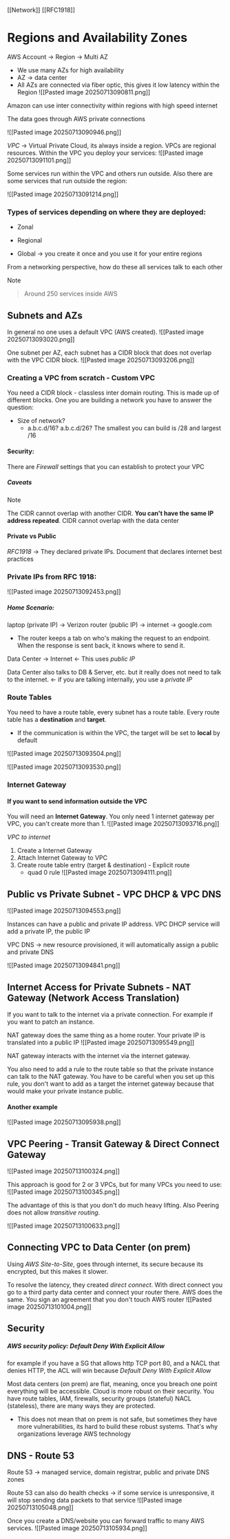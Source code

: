 [[Network]] [[RFC1918]] 

# Regions and Availability Zones
AWS Account -> Region -> Multi AZ 
- We use many AZs for high availability 
- AZ -> data center
- All AZs are connected via fiber optic, this gives it low latency within the Region
![[Pasted image 20250713090811.png]]

Amazon can use inter connectivity within regions with high speed internet 

The data goes through AWS private connections 

![[Pasted image 20250713090946.png]]

*VPC* -> Virtual Private Cloud, its always inside a region. VPCs are regional resources. Within the VPC you deploy your services:
![[Pasted image 20250713091101.png]]

Some services run within the VPC and others run outside. Also there are some services that run outside the region:

![[Pasted image 20250713091214.png]]

### Types of services depending on where they are deployed:
- Zonal

- Regional 

- Global -> you create it once and you use it for your entire regions

From a networking perspective, how do these all services talk to each other

> [!NOTE]
> > Around 250 services inside AWS 

## Subnets and AZs
In general no one uses a default VPC (AWS created). 
![[Pasted image 20250713093020.png]]

One subnet per AZ, each subnet has a CIDR block that does not overlap with the VPC CIDR block.
![[Pasted image 20250713093206.png]]

### Creating a VPC from scratch - Custom VPC
You need a CIDR block - classless inter domain routing. This is made up of different blocks. One you are building a network you have to answer the question:
- Size of network?
	- a.b.c.d/16? a.b.c.d/26? The smallest you can build is /28 and largest /16 

#### Security:
There are *Firewall* settings that you can establish to protect your VPC

##### Caveats
> [!NOTE]
> The CIDR cannot overlap with another CIDR. **You can't have the same IP address repeated**. CIDR cannot overlap with the data center

#### Private vs Public
*RFC1918* -> They declared private IPs. Document that declares internet best practices

### Private IPs from RFC 1918:
![[Pasted image 20250713092453.png]]

##### Home Scenario:
laptop (private IP) -> Verizon router (public IP) -> internet -> google.com
- The router keeps a tab on who's making the request to an endpoint. When the response is sent back, it knows where to send it. 

Data Center -> Internet <- This uses *public IP*

Data Center also talks to DB & Server, etc. but it really does not need to talk to the internet. <- if you are talking internally, you use a *private IP*

### Route Tables
You need to have a route table, every subnet has a route table. Every route table has a **destination** and **target**. 
- If the communication is within the VPC, the target will be set to **local** by default

![[Pasted image 20250713093504.png]]

![[Pasted image 20250713093530.png]]

### Internet Gateway
#### If you want to send information outside the VPC 
You will need an **Internet Gateway**. You only need 1 internet gateway per VPC, you can't create more than 1. 
![[Pasted image 20250713093716.png]]

*VPC to internet*
1) Create a Internet Gateway
2) Attach Internet Gateway to VPC
3) Create route table entry (target & destination) - Explicit route
	- quad 0 rule 
![[Pasted image 20250713094111.png]]

## Public vs Private Subnet - VPC DHCP & VPC DNS 
![[Pasted image 20250713094553.png]]

Instances can have a public and private IP address. VPC DHCP service will add a private IP, the public IP 

VPC DNS -> new resource provisioned, it will automatically assign a public and private DNS 

![[Pasted image 20250713094841.png]]

## Internet Access for Private Subnets - NAT Gateway (Network Access Translation)
If you want to talk to the internet via a private connection. For example if you want to patch an instance. 

NAT gateway does the same thing as a home router. Your private IP is translated into a public IP 
![[Pasted image 20250713095549.png]]

NAT gateway interacts with the internet via the internet gateway. 

You also need to add a rule to the route table so that the private instance can talk to the NAT gateway. You have to be careful when you set up this rule, you don't want to add as a target the internet gateway because that would make your private instance public. 

#### Another example
![[Pasted image 20250713095938.png]]

## VPC Peering - Transit Gateway & Direct Connect Gateway
![[Pasted image 20250713100324.png]]

This approach is good for 2 or 3 VPCs, but for many VPCs you need to use: 
![[Pasted image 20250713100345.png]]

The advantage of this is that you don't do much heavy lifting. Also Peering does not allow *transitive routing*. 

![[Pasted image 20250713100633.png]]

## Connecting VPC to Data Center (on prem)
Using *AWS Site-to-Site*, goes through internet, its secure because its encrypted, but this makes it slower. 

To resolve the latency, they created *direct connect*. With direct connect you go to a third party data center and connect your router there. AWS does the same. You sign an agreement that you don't touch AWS router 
![[Pasted image 20250713101004.png]]


## Security
##### AWS security policy: Default Deny With Explicit Allow
for example if you have a SG that allows http TCP port 80, and a NACL that denies HTTP, the ACL will win because *Default Deny With Explicit Allow*


Most data centers (on prem) are flat, meaning, once you breach one point everything will be accessible. Cloud is more robust on their security. You have route tables, IAM, firewalls, security groups (stateful) NACL (stateless), there are many ways they are protected. 
- This does not mean that on prem is not safe, but sometimes they have more vulnerabilities, its hard to build these robust systems. That's why organizations leverage AWS technology

## DNS - Route 53
Route 53 -> managed service, domain registrar, public and private DNS zones

Route 53 can also do health checks -> if some service is unresponsive, it will stop sending data packets to that service
![[Pasted image 20250713105048.png]]

Once you create a DNS/website you can forward traffic to many AWS services. 
![[Pasted image 20250713105934.png]]

